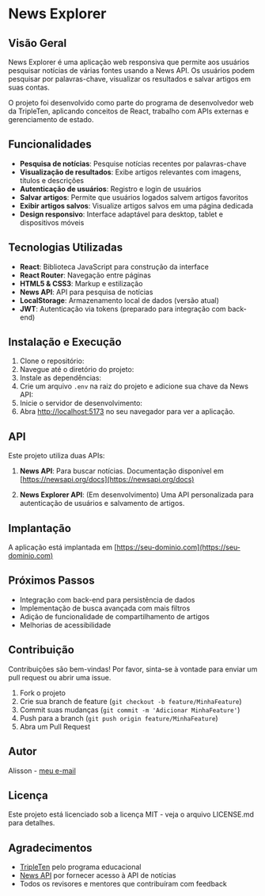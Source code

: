 # News Explorer


## Visão Geral

News Explorer é uma aplicação web responsiva que permite aos usuários pesquisar notícias de várias fontes usando a News API. Os usuários podem pesquisar por palavras-chave, visualizar os resultados e salvar artigos em suas contas.

O projeto foi desenvolvido como parte do programa de desenvolvedor web da TripleTen, aplicando conceitos de React, trabalho com APIs externas e gerenciamento de estado.

## Funcionalidades

- **Pesquisa de notícias**: Pesquise notícias recentes por palavras-chave
- **Visualização de resultados**: Exibe artigos relevantes com imagens, títulos e descrições
- **Autenticação de usuários**: Registro e login de usuários
- **Salvar artigos**: Permite que usuários logados salvem artigos favoritos
- **Exibir artigos salvos**: Visualize artigos salvos em uma página dedicada
- **Design responsivo**: Interface adaptável para desktop, tablet e dispositivos móveis

## Tecnologias Utilizadas

- **React**: Biblioteca JavaScript para construção da interface
- **React Router**: Navegação entre páginas
- **HTML5 & CSS3**: Markup e estilização
- **News API**: API para pesquisa de notícias
- **LocalStorage**: Armazenamento local de dados (versão atual)
- **JWT**: Autenticação via tokens (preparado para integração com back-end)

## Instalação e Execução

1. Clone o repositório:
2. Navegue até o diretório do projeto:
3. Instale as dependências:
4. Crie um arquivo `.env` na raiz do projeto e adicione sua chave da News API:
5. Inicie o servidor de desenvolvimento:
6. Abra [http://localhost:5173](http://localhost:5173) no seu navegador para ver a aplicação.

## API

Este projeto utiliza duas APIs:

1. **News API**: Para buscar notícias. Documentação disponível em [https://newsapi.org/docs](https://newsapi.org/docs)

2. **News Explorer API**: (Em desenvolvimento) Uma API personalizada para autenticação de usuários e salvamento de artigos.

## Implantação

A aplicação está implantada em [https://seu-dominio.com](https://seu-dominio.com)

## Próximos Passos

- Integração com back-end para persistência de dados
- Implementação de busca avançada com mais filtros
- Adição de funcionalidade de compartilhamento de artigos
- Melhorias de acessibilidade

## Contribuição

Contribuições são bem-vindas! Por favor, sinta-se à vontade para enviar um pull request ou abrir uma issue.

1. Fork o projeto
2. Crie sua branch de feature (`git checkout -b feature/MinhaFeature`)
3. Commit suas mudanças (`git commit -m 'Adicionar MinhaFeature'`)
4. Push para a branch (`git push origin feature/MinhaFeature`)
5. Abra um Pull Request

## Autor

Alisson - [meu e-mail](rodrigues101112@gmail.com)

## Licença

Este projeto está licenciado sob a licença MIT - veja o arquivo LICENSE.md para detalhes.

## Agradecimentos

- [TripleTen](https://tripleten.com) pelo programa educacional
- [News API](https://newsapi.org) por fornecer acesso à API de notícias
- Todos os revisores e mentores que contribuíram com feedback